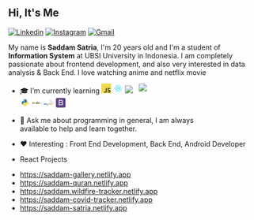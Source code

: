 ## Hi, It's Me
[![Linkedin](https://img.shields.io/badge/-LinkedIn-blue?style=flat&logo=Linkedin&logoColor=white)](https://id.linkedin.com/in/saddam-satria-ardhi-837570170)
[![Instagram](https://img.shields.io/badge/-Instagram-c13584?style=flat&labelColor=c13584&logo=instagram&logoColor=white)](instagram.com/saddamsatria_12)
[![Gmail](https://img.shields.io/badge/-Gmail-c14438?style=flat&logo=Gmail&logoColor=white)](mailto:karier.saddamsatria@gmail.com)


My name is **Saddam Satria**, I'm 20 years old and I'm a student of **Information System** at UBSI University in Indonesia.
I am completely passionate about frontend development, and also very interested in data analysis & Back End. I love watching anime and netflix movie 

<img align= "right" width= "240" src= "https://obs.line-scdn.net/0hEKaMFjDTGmRcNAzA0udlM2ZiGQtvWAlnOAJLegxaRFNwVl87YltQUn9nEwchBl06MgFdA34yAVUkUwpiMFRQ/w580"/>


- 🎓 I’m currently learning <img height="20" src="https://raw.githubusercontent.com/github/explore/80688e429a7d4ef2fca1e82350fe8e3517d3494d/topics/javascript/javascript.png"></code>
<code><img height="20" src="https://raw.githubusercontent.com/github/explore/80688e429a7d4ef2fca1e82350fe8e3517d3494d/topics/react/react.png"></code>
<code><img height="40" src="https://upload.wikimedia.org/wikipedia/commons/thumb/3/34/Android_Studio_icon.svg/512px-Android_Studio_icon.svg.png"></code>
<code><img height="20" src="https://raw.githubusercontent.com/github/explore/80688e429a7d4ef2fca1e82350fe8e3517d3494d/topics/python/python.png"></code>
<code><img height="20" src="https://raw.githubusercontent.com/devicons/devicon/master/icons/nodejs/nodejs-original-wordmark.svg"></code>
<code><img height="20" src="https://raw.githubusercontent.com/devicons/devicon/master/icons/mysql/mysql-original-wordmark.svg"></code>
<code><img height="20" src="https://raw.githubusercontent.com/devicons/devicon/master/icons/bootstrap/bootstrap-plain.svg"></code>



- 💬 Ask me about programming in general, I am always <br> available to help and learn together.
- ❤️ Interesting : Front End Development, Back End, Android Developer
-    React Projects 

* https://saddam-gallery.netlify.app
*  https://saddam-quran.netlify.app
*  https://saddam.wildfire-tracker.netlify.app
*  https://saddam-covid-tracker.netlify.app
*  https://saddam-satria.netlify.app
